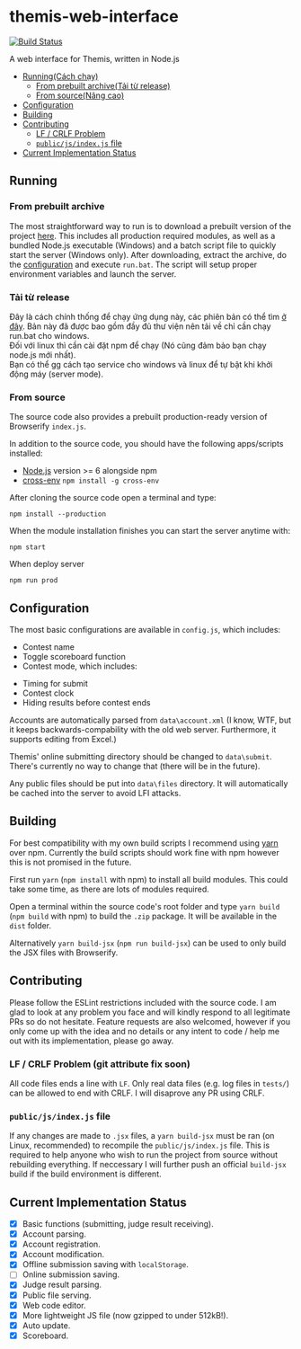 # themis-web-interface
[![Build Status](https://travis-ci.org/natsukagami/themis-web-interface.svg?branch=master)](https://travis-ci.org/natsukagami/themis-web-interface)

A web interface for Themis, written in Node.js

- [Running(Cách chạy)](#running)
	- [From prebuilt archive(Tải từ release)](#from-prebuilt-archive)
	- [From source(Nâng cao)](#from-source)
- [Configuration](#configuration)
- [Building](#building)
- [Contributing](#contributing)
	- [LF / CRLF Problem](#lf--crlf-problem)
	- [`public/js/index.js` file](#publicjsindexjs-file)
- [Current Implementation Status](#current-implementation-status)

## Running
### From prebuilt archive
The most straightforward way to run is to download a prebuilt version of the project [here](https://github.com/Ming2k8-Coder/themis-web-interface/releases). This includes all production required modules, as well as a bundled Node.js executable (Windows)  and a batch script file to quickly start the server (Windows only).
After downloading, extract the archive, do the [configuration](#configuration) and execute `run.bat`. The script will setup proper environment variables and launch the server.

### Tải từ release
Đây là cách chính thống để chạy ứng dụng này, các phiên bản có thể tìm [ở đây](https://github.com/Ming2k8-Coder/themis-web-interface/releases). Bản này đã được bao gồm đầy đủ thư viện nên tải về chỉ cần chạy run.bat cho windows.  
Đối với linux thì cần cài đặt npm để chạy (Nó cũng đảm bảo bạn chạy node.js mới nhất).  
Bạn có thể gg cách tạo service cho windows và linux để tự bật khi khởi động máy (server mode).

### From source
The source code also provides a prebuilt production-ready version of Browserify `index.js`.

In addition to the source code, you should have the following apps/scripts installed:
- [Node.js](http://nodejs.org) version >= 6 alongside npm
- [cross-env](https://www.npmjs.org/package/cross-env) `npm install -g cross-env`

After cloning the source code open a terminal and type:
```
npm install --production
```

When the module installation finishes you can start the server anytime with:
```
npm start
```
When deploy server 
```
npm run prod
```

## Configuration
The most basic configurations are available in `config.js`, which includes:
- Contest name
- Toggle scoreboard function
- Contest mode, which includes:
 + Timing for submit
 + Contest clock
 + Hiding results before contest ends

Accounts are automatically parsed from `data\account.xml` (I know, WTF, but it keeps backwards-compability with the old web server. Furthermore, it supports editing from Excel.)

Themis' online submitting directory should be changed to `data\submit`. There's currently no way to change that (there will be in the future).

Any public files should be put into `data\files` directory. It will automatically be cached into the server to avoid LFI attacks.

## Building
For best compatibility with my own build scripts I recommend using [yarn](https://yarnpkg.com) over npm. Currently the build scripts should work fine with npm however this is not promised in the future.

First run `yarn` (`npm install` with npm) to install all build modules. This could take some time, as there are lots of modules required.

Open a terminal within the source code's root folder and type `yarn build` (`npm build` with npm) to build the `.zip` package. It will be available in the `dist` folder.

Alternatively `yarn build-jsx` (`npm run build-jsx`) can be used to only build the JSX files with Browserify.

## Contributing
Please follow the ESLint restrictions included with the source code. I am glad to look at any problem you face and will kindly respond to all legitimate PRs so do not hesitate. Feature requests are also welcomed, however if you only come up with the idea and no details or any intent to code / help me out with its implementation, please go away.

### LF / CRLF Problem (git attribute fix soon)
All code files ends a line with `LF`. Only real data files (e.g. log files in `tests/`) can be allowed to end with CRLF. I will disaprove any PR using CRLF.

### `public/js/index.js` file
If any changes are made to `.jsx` files, a `yarn build-jsx` must be ran (on Linux, recommended) to recompile the `public/js/index.js` file. This is required to help anyone who wish to run the project from source without rebuilding everything. If neccessary I will further push an official `build-jsx` build if the build environment is different.

## Current Implementation Status
 - [x] Basic functions (submitting, judge result receiving).
 - [x] Account parsing.
 - [x] Account registration.
 - [x] Account modification.
 - [x] Offline submission saving with `localStorage`.
 - [ ] Online submission saving.
 - [x] Judge result parsing.
 - [x] Public file serving.
 - [x] Web code editor.
 - [x] More lightweight JS file (now gzipped to under 512kB!).
 - [x] Auto update.
 - [x] Scoreboard.
